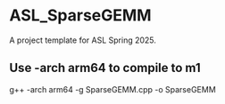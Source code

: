 # ASL_SparseGEMM

A project template for ASL Spring 2025.

## Use -arch arm64 to compile to m1

g++ -arch arm64 -g SparseGEMM.cpp -o SparseGEMM
